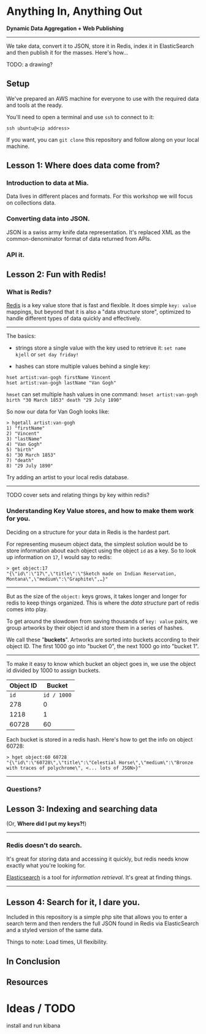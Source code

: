 # Anything In, Anything Out

**Dynamic Data Aggregation + Web Publishing**

---

We take data, convert it to JSON, store it in Redis, index it in ElasticSearch and then publish it for the masses. Here's how...

TODO: a drawing?

## Setup

We've prepared an AWS machine for everyone to use with the required data
and tools at the ready.

You'll need to open a terminal and use `ssh` to connect to it:

`ssh ubuntu@<ip address>`

If you want, you can `git clone` this repository and follow along on your
local machine.

## Lesson 1: Where does data come from?

### Introduction to data at Mia.

Data lives in different places and formats. For this workshop we will focus on collections data.

### Converting data into JSON.

JSON is a swiss army knife data representation. It's replaced
XML as the common-denominator format of data returned from APIs.

### API it.


## Lesson 2: Fun with Redis!

### What is Redis?

[Redis](http://redis.io) is a key value store that is fast and flexible. It does simple `key: value` mappings, but beyond that it is also a "data structure store", optimized to handle different types of data quickly and effectively.

---

The basics:

* strings store a single value with the key used to retrieve it: `set name kjell` or `set day friday!`

* hashes can store multiple values behind a single key:

```
hset artist:van-gogh firstName Vincent
hset artist:van-gogh lastName "Van Gogh"
```

`hmset` can set multiple hash values in one command: `hmset artist:van-gogh birth "30 March 1853" death "29 July 1890"`

So now our data for Van Gogh looks like:

```
> hgetall artist:van-gogh
1) "firstName"
2) "Vincent"
3) "lastName"
4) "Van Gogh"
5) "birth"
6) "30 March 1853"
7) "death"
8) "29 July 1890"
```

Try adding an artist to your local redis database.

---

TODO cover sets and relating things by key within redis?

### Understanding Key Value stores, and how to make them work for you.

Deciding on a structure for your data in Redis is the hardest part.

For representing museum object data, the simplest solution would be to
store information about each object using the object `id` as a key. So
to look up information on `17`, I would say to redis:

```
> get object:17
"{\"id\":\"17\",\"title\":\"Sketch made on Indian Reservation, Montana\",\"medium\":\"Graphite\",…}"
```

---

But as the size of the `object:` keys grows, it takes longer and longer
for redis to keep things organized. This is where the *data structure*
part of redis comes into play.

To get around the slowdown from saving thousands of `key: value` pairs,
we group artworks by their object id and store them in a series of
hashes.

We call these "**buckets**". Artworks are sorted into buckets
according to their object ID. The first 1000 go into "bucket 0", the
next 1000 go into "bucket 1".

---

To make it easy to know which bucket an object goes in, we use the
object id divided by 1000 to assign buckets.

| Object ID | Bucket |
| ---  | --- |
| `id` | `id / 1000` |
| 278 | 0 |
| 1218 | 1 |
| 60728 | 60 |

Each bucket is stored in a redis hash. Here's how to get the info on object
60728:

```
> hget object:60 60728
"{\"id\":\"60728\",\"title\":\"Celestial Horse\",\"medium\":\"Bronze with traces of polychrome\", <... lots of JSON>}"
```

---

### Questions?

## Lesson 3: Indexing and searching data

(Or, **Where did I put my keys?!**)

---

### Redis doesn't do search.

It's great for storing data and accessing it quickly, but redis needs
know exactly what you're looking for.

[Elasticsearch](https://www.elastic.co/products/elasticsearch) is a tool
for *information retrieval*. It's great at finding things.

---



## Lesson 4: Search for it, I dare you.

Included in this repository is a simple php site that allows you to enter a search term and then renders the full JSON found in Redis via ElasticSearch and a styled version of the same data.

Things to note: Load times,  UI flexibility.

## In Conclusion

## Resources

# Ideas / TODO

install and run kibana
